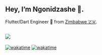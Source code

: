 ## Hey, I’m Ngonidzashe 👋.

Flutter/Dart Engineer 💙 from [Zimbabwe 🇿🇼](https://twitter.com/FlutterZimbabwe).

![](https://github-readme-stats.vercel.app/api?username=iamngoni&show_icons=true&count_private=true&bg_color=0D1117&border_radius=0&hide_title=true&text_color=FFF&icon_color=296ECA&)
---
[![wakatime](https://wakatime.com/badge/user/c0cf4283-a9c5-4c2b-b11a-ab0fff109b96.svg)](https://wakatime.com/@c0cf4283-a9c5-4c2b-b11a-ab0fff109b96)
[![wakatime](https://wakatime.com/badge/github/iamngoni/localregex.svg)](https://wakatime.com/badge/github/iamngoni/localregex)
